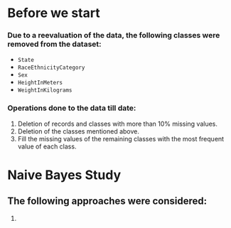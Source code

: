 # Before we start
### Due to a reevaluation of the data, the following classes were removed from the dataset:
- `State`
- `RaceEthnicityCategory`
- `Sex`
- `HeightInMeters`
- `WeightInKilograms`

### Operations done to the data till date:
1. Deletion of records and classes with more than 10% missing values.
2. Deletion of the classes mentioned above.
3. Fill the missing values of the remaining classes with the most frequent value of each class.
<!-- 4. No outliers were removed from the dataset.
5. No normalization was done to the dataset.
4. Balance the dataset through the SMOTE technique. -->

# Naive Bayes Study
## The following approaches were considered:
1. 